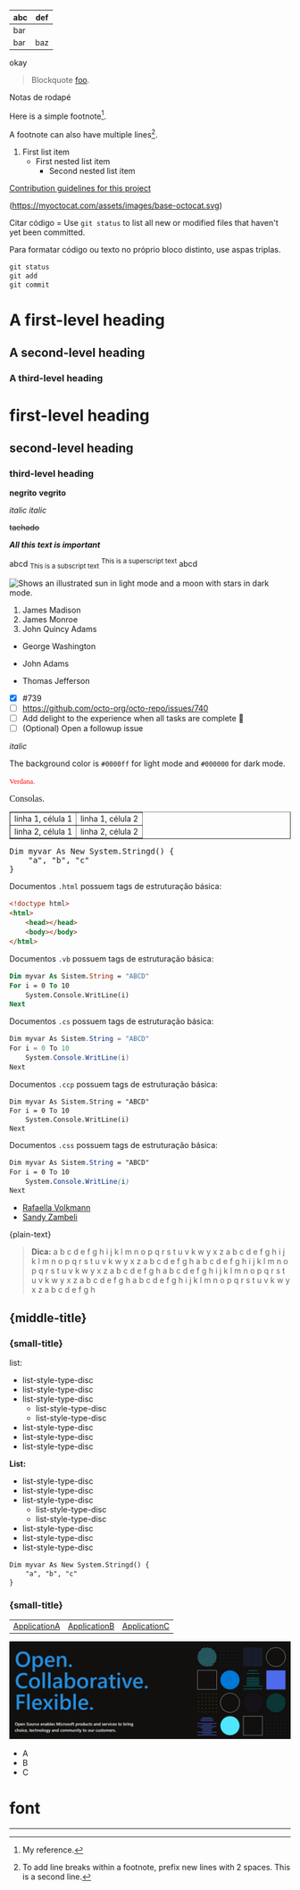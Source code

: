 
| abc | def |
| --- | --- |
| bar |
| bar | baz | boo |


<![CDATA[
function matchwo(a,b)
{
  if (a < b && a < 0) then {
    return 1;

  } else {

    return 0;
  }
}
]]>
<p>okay</p>




> Blockquote [foo].
>
> [foo]: /url



<!-- Ocultando o conteúdo com comentários -->

Notas de rodapé

Here is a simple footnote[^1].

A footnote can also have multiple lines[^2].

[^1]: My reference.
[^2]: To add line breaks within a footnote, prefix new lines with 2 spaces.
  This is a second line.

  



1. First list item
   - First nested list item
     - Second nested list item

[Contribution guidelines for this project](docs/CONTRIBUTING.md)

(https://myoctocat.com/assets/images/base-octocat.svg)

Citar código = Use `git status` to list all new or modified files that haven't yet been committed.

Para formatar código ou texto no próprio bloco distinto, use aspas triplas.
```
git status
git add
git commit
```

# A first-level heading
## A second-level heading
### A third-level heading

<h1>first-level heading</h1>
<h2>second-level heading</h2>
<h3>third-level heading</h3>


__negrito__
**vegrito**

_italic_
*italic*

~~tachado~~

***All this text is important***

abcd
<sub>This is a subscript text</sub>
<sup>This is a superscript text</sup>
abcd

<picture>
  <source media="(prefers-color-scheme: dark)" srcset="https://user-images.githubusercontent.com/25423296/163456776-7f95b81a-f1ed-45f7-b7ab-8fa810d529fa.png">
  <source media="(prefers-color-scheme: light)" srcset="https://user-images.githubusercontent.com/25423296/163456779-a8556205-d0a5-45e2-ac17-42d089e3c3f8.png">
  <img alt="Shows an illustrated sun in light mode and a moon with stars in dark mode." src="https://user-images.githubusercontent.com/25423296/163456779-a8556205-d0a5-45e2-ac17-42d089e3c3f8.png">
</picture>

1. James Madison
2. James Monroe
3. John Quincy Adams

- George Washington
* John Adams
+ Thomas Jefferson

- [x] #739
- [ ] https://github.com/octo-org/octo-repo/issues/740
- [ ] Add delight to the experience when all tasks are complete :tada:
- [ ] \(Optional) Open a followup issue

_italic_ 

The background color is `#0000ff` for light mode and `#000000` for dark mode.

<p>
<font color="red" size="2" face="Verdana">
Verdana.
</font>
</p>
<p>
<font size="3" face="Consolas">
Consolas.
</font>
</p>


<table border="1">
<tr>
<td>linha 1, célula 1</td>
<td>linha 1, célula 2</td>
</tr>
<tr>
<td>linha 2, célula 1</td>
<td>linha 2, célula 2</td>
</tr>
</table>

<pre>
Dim myvar As New System.Stringd() {
    "a", "b", "c"
}
</pre>


Documentos `.html` possuem tags de estruturação básica:
```html
<!doctype html>
<html>
    <head></head>
    <body></body>
</html>
```



Documentos `.vb` possuem tags de estruturação básica:
```vb
Dim myvar As Sistem.String = "ABCD"
For i = 0 To 10
    System.Console.WritLine(i)
Next
```

Documentos `.cs` possuem tags de estruturação básica:
```cs
Dim myvar As Sistem.String = "ABCD"
For i = 0 To 10
    System.Console.WritLine(i)
Next
```

Documentos `.ccp` possuem tags de estruturação básica:
```ccp
Dim myvar As Sistem.String = "ABCD"
For i = 0 To 10
    System.Console.WritLine(i)
Next
```
Documentos `.css` possuem tags de estruturação básica:
```css
Dim myvar As Sistem.String = "ABCD"
For i = 0 To 10
    System.Console.WritLine(i)
Next
```



- [Rafaella Volkmann](http://ralfa.me/)
- [Sandy Zambeli](https://www.behance.net/sandyzambe950b)

{plain-text}

> **Dica:** a b c d e f g h i j k l m n o p q r s t u v k w y x z
> a b c d e f g h i j k l m n o p q r s t u v k w y x z a b c d e f g h
> a b c d e f g h i j k l m n o p q r s t u v k w y x z a b c d e f g h
> a b c d e f g h i j k l m n o p q r s t u v k w y x z a b c d e f g h
> a b c d e f g h i j k l m n o p q r s t u v k w y x z a b c d e f g h

## {middle-title}
### {small-title}

list:
- list-style-type-disc
- list-style-type-disc
- list-style-type-disc
    - list-style-type-disc
    - list-style-type-disc
- list-style-type-disc
- list-style-type-disc
- list-style-type-disc

**List:**
* list-style-type-disc
* list-style-type-disc
* list-style-type-disc
    * list-style-type-disc
    * list-style-type-disc
* list-style-type-disc
* list-style-type-disc
* list-style-type-disc

```
Dim myvar As New System.Stringd() {
    "a", "b", "c"
}
```

### {small-title}
<table>
    <tr>
        <td><a href="Samples/Solution/ProjectA">ApplicationA</a></td>
        <td><a href="Samples/Solution/ProjectB">ApplicationB</a></td>
        <td><a href="Samples/Solution/ProjectC">ApplicationC</a></td>
    </tr>
</table>

![Open Source at Microsoft](https://github.com/microsoft/.github/blob/main/images/open-at-microsoft.png) 

<ul>
    <li>A</li>
    <li>B</li>
    <li>C</li>
</ul>

<h1>font</h1>

----
